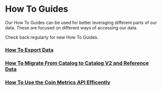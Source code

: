 # How To Guides

Our How To Guides can be used for better leveraging different parts of our data. These are focused on different ways of accessing our data.&#x20;

Check back regularly for new How To Guides.

### [How To Export Data](exporting-data.md)

### [How To Migrate From Catalog to Catalog V2 and Reference Data](./#how-to-migrate-from-catalog-to-catalog-v2-and-reference-data)

### [How To Use the Coin Metrics API Efficently ](./#how-to-use-the-coin-metrics-api-efficently)

